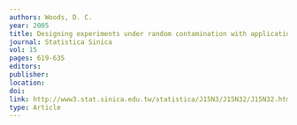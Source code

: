 ```yaml
---
authors: Woods, D. C. 
year: 2005 
title: Designing experiments under random contamination with application to polynomial spline regression 
journal: Statistica Sinica 
vol: 15 
pages: 619-635 
editors: 
publisher: 
location: 
doi: 
link: http://www3.stat.sinica.edu.tw/statistica/J15N3/J15N32/J15N32.html 
type: Article 
---
```

 
